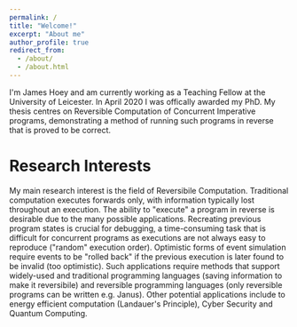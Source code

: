 ```yaml
---
permalink: /
title: "Welcome!"
excerpt: "About me"
author_profile: true
redirect_from: 
  - /about/
  - /about.html
---
```


I'm James Hoey and am currently working as a Teaching Fellow at the University of Leicester. In April 2020 I was offically awarded my PhD. My thesis centres on Reversible Computation of Concurrent Imperative programs, demonstrating a method of running such programs in reverse that is proved to be correct.

Research Interests
======
My main research interest is the field of Reversibile Computation. Traditional computation executes forwards only, with information typically lost throughout an execution. The ability to "execute" a program in reverse is desirable due to the many possible applications. Recreating previous program states is crucial for debugging, a time-consuming task that is difficult for concurrent programs as executions are not always easy to reproduce ("random" execution order). Optimistic forms of event simulation require events to be "rolled back" if the previous execution is later found to be invalid (too optimistic). Such applications require methods that support widely-used and traditional programming languages (saving information to make it reversibile) and reversible programming languages (only reversible programs can be written e.g. Janus). Other potential applications include to energy efficient computation (Landauer's Principle), Cyber Security and Quantum Computing.
